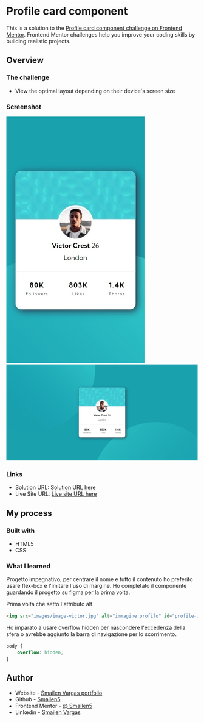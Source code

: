 # Profile card component

This is a solution to the [Profile card component challenge on Frontend Mentor](https://www.frontendmentor.io/challenges/profile-card-component-cfArpWshJ). Frontend Mentor challenges help you improve your coding skills by building realistic projects.


## Overview

### The challenge

- View the optimal layout depending on their device's screen size


### Screenshot

![smartphone](./screenshots/smartphone.jpeg)
![desktop](./screenshots/desktop.jpeg)


### Links

- Solution URL: [Solution URL here](https://github.com/Smailen5/Frontend-Mentor-Challenge/tree/main/packages/profile-card-component-main-main)
- Live Site URL: [Live site URL here](https://smailen5.github.io/Frontend-Mentor-Challenge/profile-card-component-main-main/)

## My process

### Built with

- HTML5
- CSS


### What I learned

Progetto impegnativo, per centrare il nome e tutto il contenuto ho preferito usare flex-box e l'imitare l'uso di margine. Ho completato il componente guardando il progetto su figma per la prima volta.

Prima volta che setto l'attributo alt

```html
<img src="images/image-victor.jpg" alt="immagine profilo" id="profile-img">
```

Ho imparato a usare overflow hidden per nascondere l'eccedenza della sfera o avrebbe aggiunto la barra di navigazione per lo scorrimento.

```css
body {
    overflow: hidden;
}
```


## Author

- Website - [Smailen Vargas portfolio](https://smailenvargas.com/)
- Github - [Smailen5](https://github.com/Smailen5)
- Frontend Mentor - [@ Smailen5](https://www.frontendmentor.io/profile/Smailen5)
- Linkedin - [Smailen Vargas](https://www.linkedin.com/in/smailen-vargas/)
